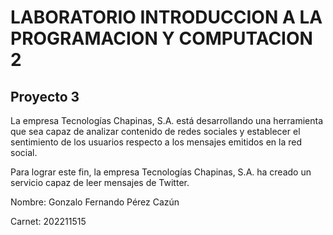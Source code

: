 # LABORATORIO INTRODUCCION A LA PROGRAMACION Y COMPUTACION 2
## Proyecto 3

La empresa Tecnologías Chapinas, S.A. está desarrollando una herramienta que sea capaz de analizar contenido de redes sociales y establecer el sentimiento de los usuarios respecto a los mensajes emitidos en la red social.

Para lograr este fin, la empresa Tecnologías Chapinas, S.A. ha creado un servicio capaz de leer mensajes de Twitter.

Nombre: Gonzalo Fernando Pérez Cazún

Carnet: 202211515
